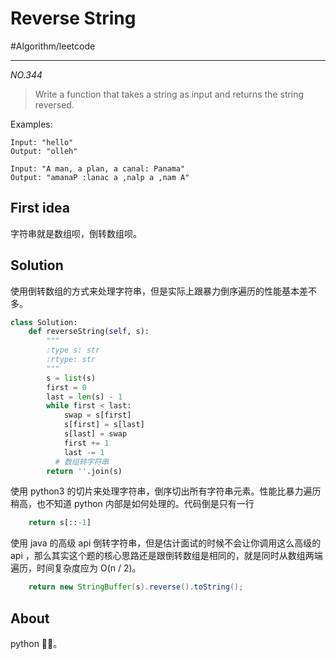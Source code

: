 # Reverse String
#Algorithm/leetcode
- - - -
*NO.344*

> Write a function that takes a string as input and returns the string reversed.  


Examples:

```
Input: "hello"
Output: "olleh"

Input: "A man, a plan, a canal: Panama"
Output: "amanaP :lanac a ,nalp a ,nam A"

```


## First idea
字符串就是数组呗，倒转数组呗。

## Solution
使用倒转数组的方式来处理字符串，但是实际上跟暴力倒序遍历的性能基本差不多。

```python
class Solution:
    def reverseString(self, s):
        """
        :type s: str
        :rtype: str
        """
        s = list(s)
        first = 0
        last = len(s) - 1
        while first < last:
            swap = s[first]
            s[first] = s[last]
            s[last] = swap
            first += 1
            last -= 1  
		  # 数组转字符串
        return ''.join(s)
```

使用 python3 的切片来处理字符串，倒序切出所有字符串元素。性能比暴力遍历稍高，也不知道 python 内部是如何处理的。代码倒是只有一行

```python
	return s[::-1]
```

使用 java 的高级 api 倒转字符串，但是估计面试的时候不会让你调用这么高级的 api ，那么其实这个题的核心思路还是跟倒转数组是相同的，就是同时从数组两端遍历，时间复杂度应为 O(n / 2)。

```java
	return new StringBuffer(s).reverse().toString();
```

## About
python 🐂🍺。
